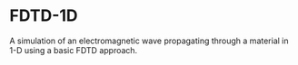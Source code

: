 # FDTD-1D
A simulation of an electromagnetic wave propagating through a material in 1-D using a basic FDTD approach.
